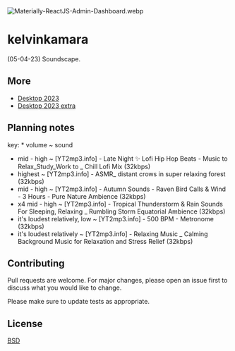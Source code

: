 <img src="https://codedthemes.com/wp-content/uploads/edd/2022/05/Materially-ReactJS-Admin-Dashboard.webp" alt="Materially-ReactJS-Admin-Dashboard.webp" width=""/>

# kelvinkamara

(05-04-23) Soundscape.

## More

* [Desktop 2023](https://raw.githubusercontent.com/kkamara/useful/main/desktop-2023.png)
* [Desktop 2023 extra](https://github.com/kkamara/useful/commit/a9e620925598c945ad71501388dc615f4b381d33)

## Planning notes

key: * volume ~ sound
* mid - high ~ [YT2mp3.info] - Late Night ✨ Lofi Hip Hop Beats - Music to Relax_Study_Work to _ Chill Lofi Mix (32kbps)
* highest ~ [YT2mp3.info] - ASMR_ distant crows in super relaxing forest (32kbps)
* mid - high ~ [YT2mp3.info] - Autumn Sounds - Raven Bird Calls & Wind - 3 Hours - Pure Nature Ambience (32kbps)
* x4 mid - high ~ [YT2mp3.info] - Tropical Thunderstorm & Rain Sounds For Sleeping, Relaxing _ Rumbling Storm Equatorial Ambience (32kbps)
* it's loudest relatively, low ~ [YT2mp3.info] - 500 BPM - Metronome (32kbps)
* it's loudest relatively ~ [YT2mp3.info] - Relaxing Music _ Calming Background Music for Relaxation and Stress Relief (32kbps)

## Contributing
Pull requests are welcome. For major changes, please open an issue first to discuss what you would like to change.

Please make sure to update tests as appropriate.

## License
[BSD](https://opensource.org/licenses/BSD-3-Clause)
